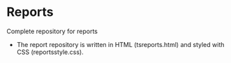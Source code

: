 # Reports
Complete repository for reports

- The report repository is written in HTML (tsreports.html) and styled with CSS (reportsstyle.css).
